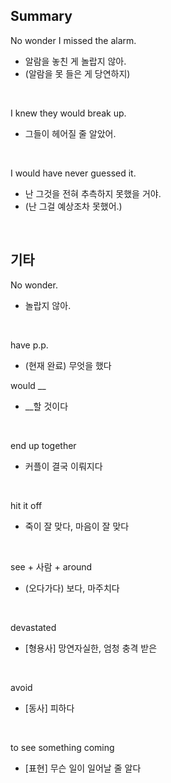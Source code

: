 ## Summary

No wonder I missed the alarm.
- 알람을 놓친 게 놀랍지 않아.
- (알람을 못 들은 게 당연하지)

<br>

I knew they would break up.
- 그들이 헤어질 줄 알았어.

<br>

I would have never guessed it.
- 난 그것을 전혀 추측하지 못했을 거야.
- (난 그걸 예상조차 못했어.)

<br>

## 기타

No wonder.
- 놀랍지 않아.

<br>

have p.p.
- (현재 완료) 무엇을 했다

would __
- __할 것이다

<br>

end up together
- 커플이 결국 이뤄지다

<br>

hit it off
- 죽이 잘 맞다, 마음이 잘 맞다

<br>

see + 사람 + around
- (오다가다) 보다, 마주치다

<br>

devastated
- [형용사] 망연자실한, 엄청 충격 받은

<br>

avoid
- [동사] 피하다

<br>

to see something coming
- [표현] 무슨 일이 일어날 줄 알다
